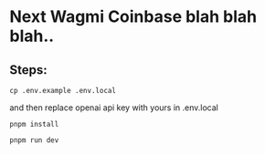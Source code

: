 # Next Wagmi Coinbase blah blah blah..


## Steps:


```
cp .env.example .env.local
```
and then replace openai api key with yours in .env.local
```
pnpm install
```
```
pnpm run dev
```